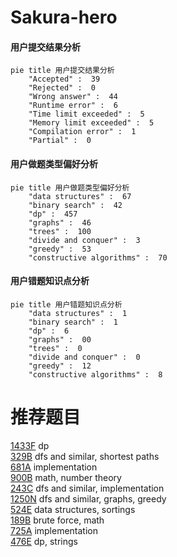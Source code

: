 # Sakura-hero

<!-- tabs:start -->



#### **用户提交结果分析**

```mermaid
pie title 用户提交结果分析
    "Accepted" :  39
    "Rejected" :  0
    "Wrong answer" :  44
    "Runtime error" :  6
    "Time limit exceeded" :  5
    "Memory limit exceeded" :  5
    "Compilation error" :  1
    "Partial" :  0
```

#### **用户做题类型偏好分析**

```mermaid
pie title 用户做题类型偏好分析
    "data structures" :  67
    "binary search" :  42
    "dp" :  457
    "graphs" :  46
    "trees" :  100
    "divide and conquer" :  3
    "greedy" :  53
    "constructive algorithms" :  70
```
#### **用户错题知识点分析**

```mermaid
pie title 用户错题知识点分析
    "data structures" :  1
    "binary search" :  1
    "dp" :  6
    "graphs" :  00
    "trees" :  0
    "divide and conquer" :  0
    "greedy" :  12
    "constructive algorithms" :  8
```



<!-- tabs:end -->
# 推荐题目
[1433F](https://codeforces.com/contest/1433/problem/F)		dp		  
[329B](https://codeforces.com/contest/329/problem/B)		dfs and similar,
                        shortest paths		  
[681A](https://codeforces.com/contest/681/problem/A)		implementation		  
[900B](https://codeforces.com/contest/900/problem/B)		math,
                        number theory		  
[243C](https://codeforces.com/contest/243/problem/C)		dfs and similar,
                        implementation		  
[1250N](https://codeforces.com/contest/1250/problem/N)		dfs and similar,
                        graphs,
                        greedy		  
[524E](https://codeforces.com/contest/524/problem/E)		data structures,
                        sortings		  
[189B](https://codeforces.com/contest/189/problem/B)		brute force,
                        math		  
[725A](https://codeforces.com/contest/725/problem/A)		implementation		  
[476E](https://codeforces.com/contest/476/problem/E)		dp,
                        strings		  
